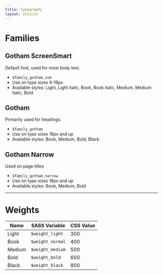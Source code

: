 ```yaml
---
title: Typography
layout: article
---
```


# Families

## Gotham ScreenSmart

Default font, used for most body text.

- `$family_gotham_ssm`
- Use on type sizes 9-18px
- Available styles: Light, Light italic, Book, Book italic, Medium, Medium italic, Bold

## Gotham

Primarily used for headings.

- `$family_gotham`
- Use on type sizes 18px and up
- Available styles: Book, Medium, Bold, Black

## Gotham Narrow

Used on page titles

- `$family_gotham_narrow`
- Use on type sizes 18px and up
- Available styles: Book, Medium, Bold

---

# Weights

| Name | SASS Variable | CSS Value |
| ---- | ------------- | --------- |
| Light | `$weight_light` | 300 |
| Book | `$weight_normal` | 400 |
| Medium | `$weight_medium` | 500 |
| Bold | `$weight_bold` | 600 |
| Black | `$weight_black` | 800 |
